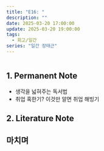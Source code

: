 ```yaml
---
title: "E16: "
description: ""
date: 2025-03-20 17:00:00
update: 2025-03-20 19:00:00
tags:
  - 회고/일간
series: "일간 장태근" 
---
```


![]()

## 1. Permanent Note

- 생각을 넓혀주는 독서법
- 취업 혹한기? 이것만 알면 취업 해빙기

## 2. Literature Note

## 마치며 

